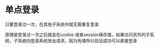 # 单点登录
只要登录过一次，在其他子系统中就无需重复登录

原理是登录过一次之后就会在cookie 或者session保存值，如果访问另外的子系统，子系统向登录系统发出请求，因为有值所以验证成功可以直接登录